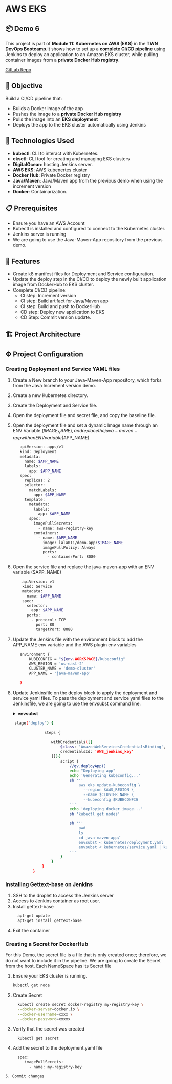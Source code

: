 # AWS EKS
## 📦 Demo 6
This project is part of **Module 11: Kubernetes on AWS (EKS)** in the **TWN DevOps Bootcamp**.It shows how to set up a **complete CI/CD pipeline** using Jenkins to deploy an application to an Amazon EKS cluster, while pulling container images from a **private Docker Hub registry**.

[GitLab Repo](https://gitlab.com/devopsbootcamp4095512/devopsbootcamp_8_jenkins_pipeline/-/tree/complete_pipeline_EKS_DockerHub?ref_type=heads)

## 📌 Objective
Build a CI/CD pipeline that:
- Builds a Docker image of the app
- Pushes the image to a **private Docker Hub registry**
- Pulls the image into an **EKS deployment**
- Deploys the app to the EKS cluster automatically using Jenkins

## 🚀 Technologies Used

- **kubectl**: CLI to interact with Kubernetes.
- **eksctl**: CLI tool for creating and managing EKS clusters
- **DigitalOcean**: hosting Jenkins server.
- **AWS EKS**: AWS kubenertes cluster
- **Docker Hub**: Private Docker registry
- **Java/Maven**: Java/Maven app from the previous demo when using the increment version
- **Docker**: Containarization.
   
## 📋 Prerequisites
- Ensure you have an AWS Account
- Kubectl is installed and configured to connect to the Kubernetes cluster.
- Jenkins server is running
- We are going to use the Java-Maven-App repository from the previous demo.
  
## 🎯 Features
- Create k8 manifest files for Deployment and Service configuration.
- Update the deploy step in the CI/CD to deploy the newly built application image from DockerHub to EKS cluster.
- Complete CI/CD pipeline:
  - CI step: Increment version
  - CI step: Build artifact for Java/Maven app
  - CI step: Build and push to DockerHub
  - CD step: Deploy new application to EKS
  - CD Step: Commit version update.
       
## 🏗 Project Architecture



## ⚙️ Project Configuration



### Creating Deployment and Service YAML files
1. Create a New branch to your Java-Maven-App repository, which forks from the Java Increment version demo.
2. Create a new Kubernetes directory.
3. Create the Deployment and Service file.
4. Open the deployment file and secret file, and copy the baseline file.
5. Open the deployment file and set a dynamic Image name through an ENV Variable ($IMAGE_NAME), and replace the java-maven-app with an ENV variable ($APP_NAME)
   ```bash
      apiVersion: apps/v1
      kind: Deployment
      metadata:
        name: $APP_NAME
        labels:
          app: $APP_NAME
      spec:
        replicas: 2
        selector:
          matchLabels:
            app: $APP_NAME
        template:
          metadata:
            labels:
              app: $APP_NAME
          spec:
            imagePullSecrets:
              - name: aws-registry-key
            containers:
              - name: $APP_NAME
                image: lala011/demo-app:$IMAGE_NAME
                imagePullPolicy: Always
                ports:
                  - containerPort: 8080
   ```
6. Open the service file and replace the java-maven-app with an ENV variable ($APP_NAME)
   ```bash
       apiVersion: v1
       kind: Service
       metadata:
         name: $APP_NAME
       spec:
         selector:
           app: $APP_NAME
         ports:
           - protocol: TCP
             port: 80
             targetPort: 8080
   ```
7. Update the Jenkins file with the environment block to add the APP_NAME env variable and the AWS plugin env variables
   ```bash
      environment {
          KUBECONFIG = "${env.WORKSPACE}/kubeconfig"
          AWS_REGION = 'us-east-2'
          CLUSTER_NAME = 'demo-cluster'
          APP_NAME = 'java-maven-app'
  
      }
   ```
8. Update Jenkinsfile on the deploy block to  apply the deployment and service yaml files. To pass the deployment and service yaml files to the Jenkinsfile, we are going to use the envsubst command line.

    <details><summary><strong> envsubst </strong></summary>
    envsubst is a command-line utility that performs variable substitution on text by replacing environment variables within a string or file with their corresponding values. It's commonly used to dynamically generate configuration files or other text-based artifacts by incorporating environment variables into templates. Here we are passing the deployment and service yaml file to envsubs
    </details>
```bash
    stage("deploy") {
    
                 steps {
    
                    withCredentials([[
                        $class: 'AmazonWebServicesCredentialsBinding',
                        credentialsId: 'AWS_jenkins_key'
                    ]]){
                        script {
                            //gv.deployApp()
                            echo "Deploying app"
                            echo 'Generating kubeconfig...'
                            sh '''
                                aws eks update-kubeconfig \
                                  --region $AWS_REGION \
                                  --name $CLUSTER_NAME \
                                  --kubeconfig $KUBECONFIG
                            '''
                            echo 'deploying docker image...'
                            sh 'kubectl get nodes'
    
                            sh '''
                                pwd
                                ls
                                cd java-maven-app/
                                envsubst < kubernetes/deployment.yaml | kubectl apply -f -
                                envsubst < kubernetes/service.yaml | kubectl apply -f -
                            '''
                        }
                    }
                }
            }
```

### Installing Gettext-base on Jenkins
1. SSH to the droplet to access the Jenkins server
2. Access to Jenkins container as root user.
3. Install gettext-base
   ```bash
     apt-get update
     apt-get install gettext-base
   ```
4. Exit the container

### Creating a Secret for DockerHub
For this Demo, the secret file is a file that is only created once; therefore, we do not want to include it in the pipeline. We are going to create the Secret from the host. Each NameSpace has its  Secret file
1. Ensure your EKS cluster is running.
   ```bash
   kubectl get node
   ```
2. Create Secret
   ```bash
     kubectl create secret docker-registry my-registry-key \
     --docker-server=docker.io \
     --docker-username=xxxx \
     --docker-password=xxxxx
   ```
3. Verify that the secret was created
   ```bash
     kubectl get secret
   ```
4. Add the secret to the deployment.yaml file
   ```bash
     spec:
        imagePullSecrets:
          - name: my-registry-key
  ```
5. Commit changes
   
